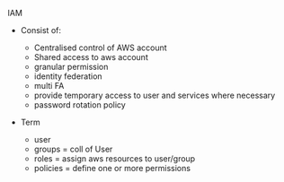IAM
 - Consist of:
	- Centralised control of AWS account
	- Shared access to aws account
	- granular permission
	- identity federation
	- multi FA
	- provide temporary access to user and services where necessary
	- password rotation policy

 - Term 
 	- user
 	- groups = coll of User
 	- roles = assign aws resources to user/group
 	- policies = define one or more permissions
